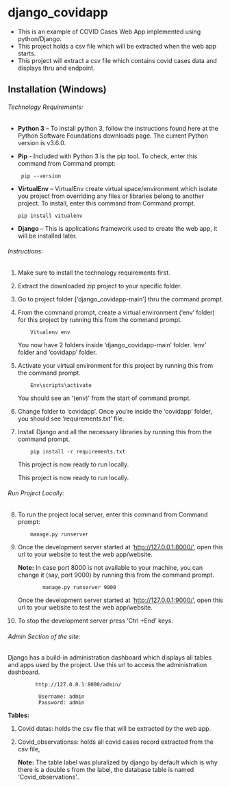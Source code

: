 # django_covidapp

- This is an example of COVID Cases Web App implemented using python/Django.
- This project holds a csv file which will be extracted when the web app starts.
- This project will extract a csv file which contains covid cases data and displays thru and endpoint.


## Installation (Windows)

###### Technology Requirements:
- **Python 3** – To install python 3, follow the instructions found here at the Python Software Foundations downloads page. The current Python version is v3.6.0.
- **Pip** - Included with Python 3 is the pip tool. To check, enter this command from Command prompt: 
		
       pip --version
       
- **VirtualEnv** – VirtualEnv create virtual space/environment which isolate you project from overriding any files or libraries belong to another project. To install, enter this command from Command prompt.
		
      pip install vitualenv
      
- **Django** – This is applications framework used to create the web app, it will be installed later.

###### Instructions:
1.	Make sure to install the technology requirements first.
2.	Extract the downloaded zip project to your specific folder.
3.	Go to project folder [‘django_covidapp-main’] thru the command prompt.
4.	From the command prompt, create a virtual environment (‘env’ folder) for this project by running this from the command prompt.
      
            Vitualenv env

      You now have 2 folders inside ‘django_covidapp-main’ folder. ‘env’ folder and ‘covidapp’ folder.

5.	Activate your virtual environment for this project by running this from the command prompt.

            Env\scripts\activate
            
      You should see an '(env)' from the start of command prompt.
      
6.	Change folder to ‘covidapp’. Once you’re inside the ‘covidapp’ folder, you should see ‘requirements.txt’ file.
7.	Install Django and all the necessary libraries by running this from the command prompt.

            pip install -r requirements.txt
            
       This project is now ready to run locally.
      
      This project is now ready to run locally.
        
###### Run Project Locally:

8.	To run the project local server, enter this command from Command prompt:

            manage.py runserver
            
9.	Once the development server started at ‘http://127.0.0.1:8000/’, open this url to your website to test the web app/website.

      **Note:** In case port 8000 is not available to your machine, you can change it (say, port 9000) by running this from the command prompt.
	
                manage.py runserver 9000
            
      Once the development server started at ‘http://127.0.0.1:9000/’, open this url to your website to test the web app/website.

10.	To stop the development server press ‘Ctrl +End’ keys.

###### Admin Section of the site:

Django has a build-in administration dashboard which displays all tables and apps used by the project.
Use this url to access the administration dashboard.

             http://127.0.0.1:8000/admin/
          
              Username: admin
              Password: admin

**Tables:**
1.	Covid datas: holds the csv file that will be extracted by the web app.
2.	Covid_observationss: holds all covid cases record extracted from the csv file,

    **Note:** The table label was pluralized by django by default which is why there is a double s from the label, the database table is named ‘Covid_observations’..

